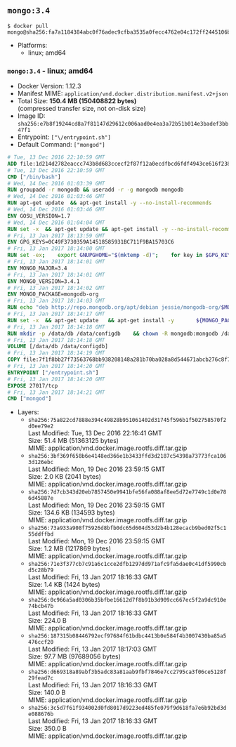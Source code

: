 ## `mongo:3.4`

```console
$ docker pull mongo@sha256:fa7a1184384abc0f76adec9cfba3535a0fecc4762e04c172ff2445106bcc7c0f
```

-	Platforms:
	-	linux; amd64

### `mongo:3.4` - linux; amd64

-	Docker Version: 1.12.3
-	Manifest MIME: `application/vnd.docker.distribution.manifest.v2+json`
-	Total Size: **150.4 MB (150408822 bytes)**  
	(compressed transfer size, not on-disk size)
-	Image ID: `sha256:e7b8f19244cd8a7f81147d29612c006aad0e4ea3a72b51b014e3badef3bb47f1`
-	Entrypoint: `["\/entrypoint.sh"]`
-	Default Command: `["mongod"]`

```dockerfile
# Tue, 13 Dec 2016 22:10:59 GMT
ADD file:1d214d2782eaccc743b8d683ccecf2f87f12a0ecdfbcd6fdf4943ce616f23870 in / 
# Tue, 13 Dec 2016 22:10:59 GMT
CMD ["/bin/bash"]
# Wed, 14 Dec 2016 01:03:39 GMT
RUN groupadd -r mongodb && useradd -r -g mongodb mongodb
# Wed, 14 Dec 2016 01:03:46 GMT
RUN apt-get update 	&& apt-get install -y --no-install-recommends 		numactl 	&& rm -rf /var/lib/apt/lists/*
# Wed, 14 Dec 2016 01:03:46 GMT
ENV GOSU_VERSION=1.7
# Wed, 14 Dec 2016 01:04:04 GMT
RUN set -x 	&& apt-get update && apt-get install -y --no-install-recommends ca-certificates wget && rm -rf /var/lib/apt/lists/* 	&& wget -O /usr/local/bin/gosu "https://github.com/tianon/gosu/releases/download/$GOSU_VERSION/gosu-$(dpkg --print-architecture)" 	&& wget -O /usr/local/bin/gosu.asc "https://github.com/tianon/gosu/releases/download/$GOSU_VERSION/gosu-$(dpkg --print-architecture).asc" 	&& export GNUPGHOME="$(mktemp -d)" 	&& gpg --keyserver ha.pool.sks-keyservers.net --recv-keys B42F6819007F00F88E364FD4036A9C25BF357DD4 	&& gpg --batch --verify /usr/local/bin/gosu.asc /usr/local/bin/gosu 	&& rm -r "$GNUPGHOME" /usr/local/bin/gosu.asc 	&& chmod +x /usr/local/bin/gosu 	&& gosu nobody true 	&& apt-get purge -y --auto-remove ca-certificates wget
# Fri, 13 Jan 2017 18:13:59 GMT
ENV GPG_KEYS=0C49F3730359A14518585931BC711F9BA15703C6
# Fri, 13 Jan 2017 18:14:00 GMT
RUN set -ex; 	export GNUPGHOME="$(mktemp -d)"; 	for key in $GPG_KEYS; do 		gpg --keyserver ha.pool.sks-keyservers.net --recv-keys "$key"; 	done; 	gpg --export $GPG_KEYS > /etc/apt/trusted.gpg.d/mongodb.gpg; 	rm -r "$GNUPGHOME"; 	apt-key list
# Fri, 13 Jan 2017 18:14:01 GMT
ENV MONGO_MAJOR=3.4
# Fri, 13 Jan 2017 18:14:01 GMT
ENV MONGO_VERSION=3.4.1
# Fri, 13 Jan 2017 18:14:02 GMT
ENV MONGO_PACKAGE=mongodb-org
# Fri, 13 Jan 2017 18:14:03 GMT
RUN echo "deb http://repo.mongodb.org/apt/debian jessie/mongodb-org/$MONGO_MAJOR main" > /etc/apt/sources.list.d/mongodb-org.list
# Fri, 13 Jan 2017 18:14:17 GMT
RUN set -x 	&& apt-get update 	&& apt-get install -y 		${MONGO_PACKAGE}=$MONGO_VERSION 		${MONGO_PACKAGE}-server=$MONGO_VERSION 		${MONGO_PACKAGE}-shell=$MONGO_VERSION 		${MONGO_PACKAGE}-mongos=$MONGO_VERSION 		${MONGO_PACKAGE}-tools=$MONGO_VERSION 	&& rm -rf /var/lib/apt/lists/* 	&& rm -rf /var/lib/mongodb 	&& mv /etc/mongod.conf /etc/mongod.conf.orig
# Fri, 13 Jan 2017 18:14:18 GMT
RUN mkdir -p /data/db /data/configdb 	&& chown -R mongodb:mongodb /data/db /data/configdb
# Fri, 13 Jan 2017 18:14:18 GMT
VOLUME [/data/db /data/configdb]
# Fri, 13 Jan 2017 18:14:19 GMT
COPY file:7f1f8bb27f73563768bb938208148a281b70ba028a8d544671abcb276c8f741c in /entrypoint.sh 
# Fri, 13 Jan 2017 18:14:20 GMT
ENTRYPOINT ["/entrypoint.sh"]
# Fri, 13 Jan 2017 18:14:20 GMT
EXPOSE 27017/tcp
# Fri, 13 Jan 2017 18:14:21 GMT
CMD ["mongod"]
```

-	Layers:
	-	`sha256:75a822cd7888e394c49828b951061402d31745f596b1f502758570f2d0ee79e2`  
		Last Modified: Tue, 13 Dec 2016 22:16:41 GMT  
		Size: 51.4 MB (51363125 bytes)  
		MIME: application/vnd.docker.image.rootfs.diff.tar.gzip
	-	`sha256:3bf369f658b6e4148ed366e1b3433ffd3d2187c54398a73773fca1063d126ebc`  
		Last Modified: Mon, 19 Dec 2016 23:59:15 GMT  
		Size: 2.0 KB (2041 bytes)  
		MIME: application/vnd.docker.image.rootfs.diff.tar.gzip
	-	`sha256:7d7cb343d20eb7857450e9941bfe56fa088af8ee5d72e7749c1d0e786d45887e`  
		Last Modified: Mon, 19 Dec 2016 23:59:15 GMT  
		Size: 134.6 KB (134593 bytes)  
		MIME: application/vnd.docker.image.rootfs.diff.tar.gzip
	-	`sha256:73a933a908f75926d8bfb0dc65d604d53d2b4b128ecacb9bed02f5c155ddffbd`  
		Last Modified: Mon, 19 Dec 2016 23:59:15 GMT  
		Size: 1.2 MB (1217869 bytes)  
		MIME: application/vnd.docker.image.rootfs.diff.tar.gzip
	-	`sha256:71e3f377cb7c91a6c1cce2dfb1297dd971afc9fa5dae0c41df5990cbd5c28b79`  
		Last Modified: Fri, 13 Jan 2017 18:16:33 GMT  
		Size: 1.4 KB (1424 bytes)  
		MIME: application/vnd.docker.image.rootfs.diff.tar.gzip
	-	`sha256:0c966a5ad0306b35bfbe16612d7f8b91b3d909cc667ec5f2a9dc910e74bcb47b`  
		Last Modified: Fri, 13 Jan 2017 18:16:33 GMT  
		Size: 224.0 B  
		MIME: application/vnd.docker.image.rootfs.diff.tar.gzip
	-	`sha256:187315b08446792ecf97684f61bdbc4413b0e584f4b3007430ba85a5476ccf20`  
		Last Modified: Fri, 13 Jan 2017 18:17:03 GMT  
		Size: 97.7 MB (97689056 bytes)  
		MIME: application/vnd.docker.image.rootfs.diff.tar.gzip
	-	`sha256:d669318a89abf3b5adc83a81aab9fbf7846e7cc2795ca3f06ce5128f29fead7c`  
		Last Modified: Fri, 13 Jan 2017 18:16:33 GMT  
		Size: 140.0 B  
		MIME: application/vnd.docker.image.rootfs.diff.tar.gzip
	-	`sha256:3c5d7f61f934002d0fd8017d9223ed485fe079f9d618fa7e6b92bd3de088676b`  
		Last Modified: Fri, 13 Jan 2017 18:16:33 GMT  
		Size: 350.0 B  
		MIME: application/vnd.docker.image.rootfs.diff.tar.gzip
